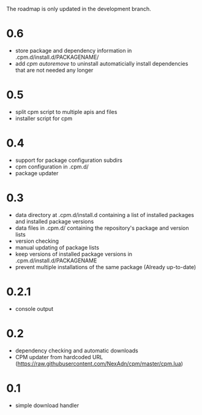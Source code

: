 The roadmap is only updated in the development branch.

# 0.6
* store package and dependency information in .cpm.d/install.d/PACKAGENAME/
* add *cpm autoremove* to uninstall automaticially install dependencies that are not needed any longer

# 0.5
* split cpm script to multiple apis and files
* installer script for cpm

# 0.4
* support for package configuration subdirs
* cpm configuration in .cpm.d/
* package updater

# 0.3
* data directory at .cpm.d/install.d containing a list of installed packages and installed package versions
* data files in .cpm.d/ containing the repository's package and version lists
* version checking
* manual updating of package lists
* keep versions of installed package versions in .cpm.d/install.d/PACKAGENAME
* prevent multiple installations of the same package (Already up-to-date)

# 0.2.1
* console output

# 0.2
* dependency checking and automatic downloads
* CPM updater from hardcoded URL (https://raw.githubusercontent.com/NexAdn/cpm/master/cpm.lua)

# 0.1
* simple download handler